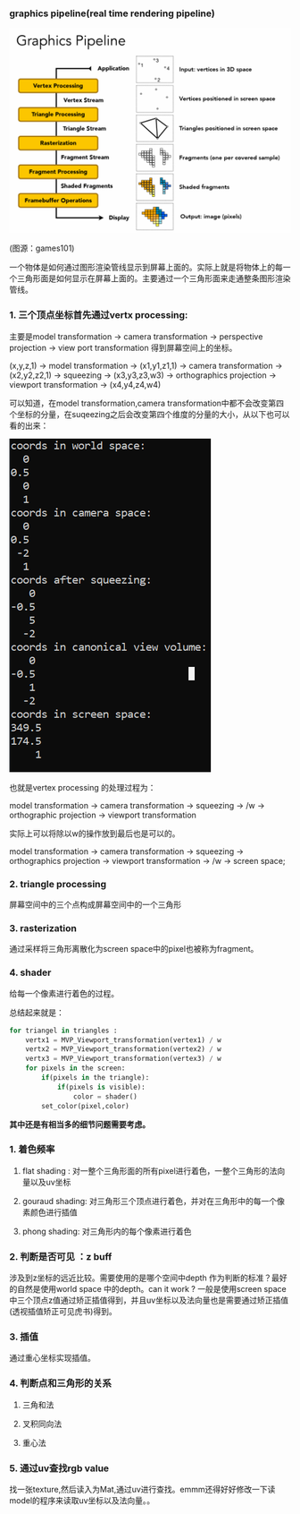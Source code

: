### graphics pipeline(real time rendering pipeline)

![img](../img/11.PNG)

(图源：games101)

一个物体是如何通过图形渲染管线显示到屏幕上面的。实际上就是将物体上的每一个三角形面是如何显示在屏幕上面的。主要通过一个三角形面来走通整条图形渲染管线。

### 1. 三个顶点坐标首先通过vertx processing:

主要是model transformation ->  camera transformation -> perspective projection -> view port transformation 得到屏幕空间上的坐标。

(x,y,z,1) -> model transformation -> (x1,y1,z1,1) -> camera transformation -> (x2,y2,z2,1) -> squeezing -> (x3,y3,z3,w3) -> orthographics projection -> viewport transformation -> (x4,y4,z4,w4)

可以知道，在model transformation,camera transformation中都不会改变第四个坐标的分量，在suqeezing之后会改变第四个维度的分量的大小，从以下也可以看的出来：

![img](../img/10.PNG)

也就是vertex processing 的处理过程为：

model transformation -> camera transformation -> squeezing -> /w -> orthographic projection -> viewport transformation

实际上可以将除以w的操作放到最后也是可以的。

model transformation -> camera transformation -> squeezing -> orthographics projection -> viewport transformation -> /w -> screen space;

### 2. triangle processing

屏幕空间中的三个点构成屏幕空间中的一个三角形

### 3. rasterization

通过采样将三角形离散化为screen space中的pixel也被称为fragment。

### 4. shader

给每一个像素进行着色的过程。

总结起来就是：

```python
for triangel in triangles :
    vertx1 = MVP_Viewport_transformation(vertex1) / w
    vertx2 = MVP_Viewport_transformation(vertex2) / w
    vertx3 = MVP_Viewport_transformation(vertex3) / w
    for pixels in the screen:
        if(pixels in the triangle):
            if(pixels is visible):
                color = shader()
        set_color(pixel,color)
```

**其中还是有相当多的细节问题需要考虑。**

### 1. 着色频率

1. flat shading : 对一整个三角形面的所有pixel进行着色，一整个三角形的法向量以及uv坐标

2. gouraud shading: 对三角形三个顶点进行着色，并对在三角形中的每一个像素颜色进行插值

3. phong shading: 对三角形内的每个像素进行着色

### 2. 判断是否可见 ：z buff

涉及到z坐标的远近比较。需要使用的是哪个空间中depth 作为判断的标准？最好的自然是使用world space 中的depth。can it work ? 一般是使用screen space 中三个顶点z值通过矫正插值得到，并且uv坐标以及法向量也是需要通过矫正插值(透视插值矫正可见虎书)得到。

### 3. 插值

通过重心坐标实现插值。

### 4. 判断点和三角形的关系

1. 三角和法

2. 叉积同向法

3. 重心法

### 5. 通过uv查找rgb value

找一张texture,然后读入为Mat,通过uv进行查找。emmm还得好好修改一下读model的程序来读取uv坐标以及法向量。。
